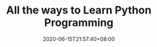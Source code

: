---
title: "All the ways to Learn Python Programming"
date: 2020-06-15T21:57:40+08:00
lastmod: 2020-07-08T01:01:01+03:00
categories: ["Programming Languages"]
url: "/programming-languages/all-ways-to-learn-python/"
type: skills
layout: programming
name: "Python"
description: "Hack the learning process and discover the ways to learn Python programming easier with their pros and cons suggested for any level from beginner to professional."
ogimage: "/img/programming/ways-covers/13-way-to-learn-python.png"
authors: ["All Ways to Study Team"]
---